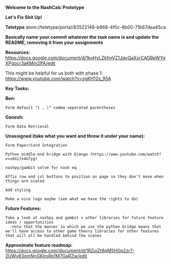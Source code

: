 **Welcome to the NashCalc Prototype** 

**Let's Fix Shit Up!**

**Teletype**
atom://teletype/portal/83522148-b868-4f0c-8b00-71b67dea45ca

**Basically name your commit whatever the task name is and update the README, removing it from your assignments** 

**Resources:**
  https://docs.google.com/document/d/1koHvLZkfmVZ1JqvQaXxrCAGBeWYqXPgocr3aKMm2IfA/edit
  
  This might be helpful for us both with phase 1: https://www.youtube.com/watch?v=zgKH12s_95A

**Key Tasks:**
  
  **Ben:** 
   
    Form default "( , )" comma separated parentheses 
    
  **Ganesh:**
    
    Form Data Retrieval 
    
  
  **Unassigned (take what you want and throw it under your name):** 

    Form Paper/Card Integration 

    Python middle-end bridge with Django (https://www.youtube.com/watch?v=s6Xi7x4G7yg)
    
    nashpy/gambit solve for nash eq 
    
    Affix row and col buttons to position on page so they don't move when things are scaled 
    
    Add styling
    
    Make a nice logo maybe (see what we have the rights to do) 
  
  
  **Future Features:** 
  
    Take a look at nashpy and gambit + other libraries for future feature ideas / opportunities 
      -note that the manner in which we use the python bridge means that we'll have access to other game theory libraries for other features that will all be handled behind the scenes 
      
  **Approximate feature roadmap:** 
    https://docs.google.com/document/d/1RZujZt8qM5HGe2zr7-2UWy83omNnGKIroRp1M7GaRZw/edit
    
      
    
    
    
    
    
